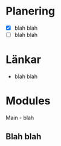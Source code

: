 # Planering
- [x] blah blah
- [ ] blah blah

# Länkar
- blah blah

# Modules
   Main
      - blah
  ## Blah blah
